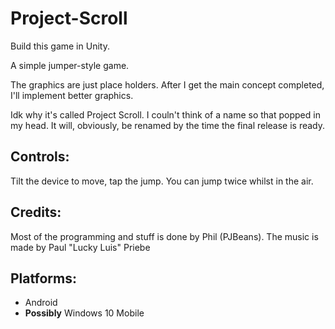 # Project-Scroll
 Build this game in Unity.

A simple jumper-style game.

The graphics are just place holders. After I get the main concept completed, I'll implement better graphics.

Idk why it's called Project Scroll. I couln't think of a name so that popped in my head. It will, obviously, be renamed by the time the final release is ready.
## Controls:

Tilt the device to move, tap the jump. You can jump twice whilst in the air.

## Credits:

Most of the programming and stuff is done by Phil (PJBeans). The music is made by Paul "Lucky Luis" Priebe

## Platforms:

- Android
- **Possibly** Windows 10 Mobile
